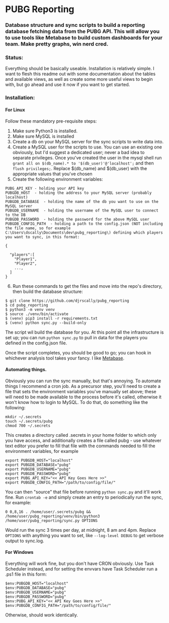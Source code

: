 # PUBG Reporting

### Database structure and sync scripts to build a reporting database fetching data from the PUBG API. This will allow you to use tools like Metabase to build custom dashboards for your team. Make pretty graphs, win nerd cred.

### Status:

Everything should be basically useable. Installation is relatively simple. I want to flesh this readme out with some documentation about the tables and available views, as well as create some more useful views to begin with, but go ahead and use it now if you want to get started.

### Installation:

#### For Linux
Follow these mandatory pre-requisite steps:

  1. Make sure Python3 is installed.
  2. Make sure MySQL is installed
  3. Create a db on your MySQL server for the sync scripts to write data into.
  4. Create a MySQL user for the scripts to use. You can use an existing one obviously, but I'd suggest a dedicated user; never a bad idea to separate privileges. Once you've created the user in the mysql shell run `grant all on $(db_name).* to '$(db_user)'@'localhost';` and then `flush privileges;`. Replace $(db_name) and $(db_user) with the appropriate values that you've chosen
  5. Create the following environment variables:

    PUBG_API_KEY - holding your API key
    PUBGDB_HOST  - holding the address to your MySQL server (probably localhost)
    PUBGDB_DATABASE  - holding the name of the db you want to use on the MySQL server
    PUBGDB_USERNAME  - holding the username of the MySQL user to connect to the DB
    PUBGDB_PASSWORD  - holding the password for the above MySQL user
    PUBGDB_CONFIG_PATH  - holding a path to the config.json (NOT including the file name, so for example C:\Users\dscally\Documents\dev\pubg_reporting\) defining which players you want to sync, in this format:

```
{

  "players":[
    "Player1",
    "Player2",
    ...,
  ]
}
```

  6. Run these commands to get the files and move into the repo's directory, then build the database structure:

```  
$ git clone https://github.com/djrscally/pubg_reporting
$ cd pubg_reporting
$ python3 -m venv venv
$ source ./venv/bin/activate
$ (venv) pip3 install -r requirements.txt
$ (venv) python sync.py --build-only
```

The script wil build the database for you. At this point all the infrastructure is set up; you can run `python sync.py` to pull in data for the players you defined in the config.json file. 

Once the script completes, you should be good to go; you can hook in whichever analysis tool takes your fancy. I like [Metabase](https://www.metabase.com/).

#### Automating things.

Obviously you can run the sync manually, but that's annoying. To automate things I recommend a cron job. As a precursor step, you'll need to create a file that sets the environment variables you've manually set above; these will need to be made available to the process before it's called, otherwise it won't know how to login to MySQL. To do that, do something like the following:

```
mkdir ~/.secrets
touch ~/.secrets/pubg
chmod 700 ~/.secrets
```

This creates a directory called .secrets in your home folder to which only you have access, and additionally creates a file called pubg - use whatever text editor you prefer to fill that file with the commands needed to fill the environment variables, for example

```
export PUBGDB_HOST="localhost"
export PUBGDB_DATABASE="pubg"
export PUBGDB_USERNAME="pubg"
export PUBGDB_PASSWORD="pubg"
export PUBG_API_KEY="<< API Key Goes Here >>"
export PUBGDB_CONFIG_PATH="/path/to/config/file/"
```

You can then "source" that file before running `python sync.py` and it'll work fine. Run `crontab -e` and simply create an entry to periodically run the sync, for example:

`0 0,8,16 . /home/user/.secrets/pubg && /home/user/pubg_reporting/venv/bin/python3 /home/user/pubg_reporting/sync.py OPTIONS`

Would run the sync 3 times per day, at midnight, 8 am and 4pm. Replace `OPTIONS` with anything you want to set, like `--log-level DEBUG` to get verbose output to sync.log.


#### For Windows

Everything will work fine, but you don't have CRON obviously. Use Task Scheduler instead, and for setting the envvars have Task Scheduler run a .ps1 file in this form:

```
$env:PUBGDB_HOST="localhost"
$env:PUBGDB_DATABASE="pubg"
$env:PUBGDB_USERNAME="pubg"
$env:PUBGDB_PASSWORD="pubg"
$env:PUBG_API_KEY="<< API Key Goes Here >>"
$env:PUBGDB_CONFIG_PATH="/path/to/config/file/"
```

Otherwise, should work identically.